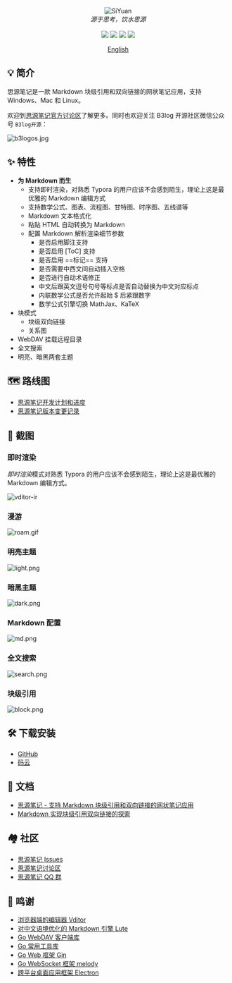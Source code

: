 <p align="center">
<img alt="SiYuan" src="https://b3log.org/images/brand/siyuan-128.png">
<br>
<em>源于思考，饮水思源</em>
<br><br>
<a title="Releases" target="_blank" href="https://github.com/siyuan-note/siyuan/releases"><img src="https://img.shields.io/github/release/siyuan-note/siyuan.svg?style=flat-square&color=FF9900"></a>
<a title="Release Date" target="_blank" href="https://github.com/siyuan-note/siyuan/releases"><img src="https://img.shields.io/github/release-date/siyuan-note/siyuan.svg?style=flat-square&color=99CCFF"></a>
<a title="Downloads" target="_blank" href="https://github.com/siyuan-note/siyuan/releases"><img src="https://img.shields.io/github/downloads/siyuan-note/siyuan/total.svg?style=flat-square&color=blueviolet"></a>
<a title="Hits" target="_blank" href="https://github.com/siyuan-note/siyuan"><img src="https://hits.b3log.org/siyuan-note/siyuan.svg"></a>
</p>

<p align="center">
<a href="https://github.com/siyuan-note/siyuan/blob/master/README_en_US.md">English</a>
</p>

## 💡 简介

思源笔记是一款 Markdown 块级引用和双向链接的网状笔记应用，支持 Windows、Mac 和 Linux。

欢迎到[思源笔记官方讨论区](https://ld246.com/tag/siyuan)了解更多。同时也欢迎关注 B3log 开源社区微信公众号 `B3log开源`：

![b3logos.jpg](https://b3logfile.com/file/2020/08/b3logos-032af045.jpg)

## ✨  特性

* **为 Markdown 而生**
  * 支持即时渲染，对熟悉 Typora 的用户应该不会感到陌生，理论上这是最优雅的 Markdown 编辑方式
  * 支持数学公式、图表、流程图、甘特图、时序图、五线谱等
  * Markdown 文本格式化
  * 粘贴 HTML 自动转换为 Markdown
  * 配置 Markdown 解析渲染细节参数
    * 是否启用脚注支持
    * 是否启用 [ToC] 支持
    * 是否启用 ==标记== 支持
    * 是否需要中西文间自动插入空格
    * 是否进行自动术语修正
    * 中文后跟英文逗号句号等标点是否自动替换为中文对应标点
    * 内联数学公式是否允许起始 $ 后紧跟数字
    * 数学公式引擎切换 MathJax、KaTeX
* 块模式
  * 块级双向链接
  * 关系图    
* WebDAV 挂载远程目录
* 全文搜索
* 明亮、暗黑两套主题

## 🗺️ 路线图

* [思源笔记开发计划和进度](https://github.com/siyuan-note/siyuan/projects/1)
* [思源笔记版本变更记录](https://github.com/siyuan-note/siyuan/blob/master/CHANGE_LOGS.md)

## 📸 截图

### 即时渲染

*即时渲染*模式对熟悉 Typora 的用户应该不会感到陌生，理论上这是最优雅的 Markdown 编辑方式。

![vditor-ir](https://b3logfile.com/file/2020/07/ir-67cd956c.gif)

### 漫游

![roam.gif](https://b3logfile.com/file/2020/08/roam-ee61e1c5.gif) 

### 明亮主题

![light.png](https://b3logfile.com/file/2020/08/light-75289939.png)

### 暗黑主题

![dark.png](https://b3logfile.com/file/2020/08/dark-eb8b11ba.png)

### Markdown 配置

![md.png](https://b3logfile.com/file/2020/08/md-070d5a94.png)

### 全文搜索

![search.png](https://b3logfile.com/file/2020/08/search-7ba4939e.png)

### 块级引用

![block.png](https://b3logfile.com/file/2020/08/block-e920d265.png)

## 🛠️ 下载安装

* [GitHub](https://github.com/siyuan-note/siyuan/releases)
* [码云](https://gitee.com/siyuan-note/siyuan/releases)

## 📜 文档

* [思源笔记 - 支持 Markdown 块级引用和双向链接的网状笔记应用](https://ld246.com/article/1598872180233)
* [Markdown 实现块级引用双向链接的探索](https://ld246.com/article/1597226949061)

## 🏘️ 社区

* [思源笔记 Issues](https://github.com/siyuan-note/siyuan/issues)
* [思源笔记讨论区](https://ld246.com/tag/siyuan)
* [思源笔记 QQ 群](https://jq.qq.com/?_wv=1027&k=brIyNm7y)

## 🙏 鸣谢

* [浏览器端的编辑器 Vditor](https://github.com/Vanessa219/vditor)
* [对中文语境优化的 Markdown 引擎 Lute](https://github.com/88250/lute)
* [Go WebDAV 客户端库](https://github.com/88250/gowebdav)
* [Go 常用工具库](https://github.com/88250/gulu)
* [Go Web 框架 Gin](https://github.com/gin-gonic/gin)
* [Go WebSocket 框架 melody](https://github.com/olahol/melody)
* [跨平台桌面应用框架 Electron](https://github.com/electron/electron)
